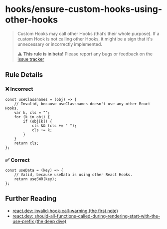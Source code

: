 # hooks/ensure-custom-hooks-using-other-hooks

<!-- end auto-generated rule header -->

> Custom Hooks may call other Hooks (that’s their whole purpose). If a custom Hook is not calling other Hooks, it might be a sign that it's unnecessary or incorrectly implemented.
>
> :warning: **This rule is in beta!** Please report any bugs or feedback on the [issue tracker](https://github.com/eslint-react/eslint-react/issues/31)

## Rule Details

### ❌ Incorrect

```tsx
const useClassnames = (obj) => {
    // Invalid, because useClassnames doesn't use any other React Hooks.
    var k, cls = "";
    for (k in obj) {
        if (obj[k]) {
            cls && (cls += " ");
            cls += k;
        }
    }
    return cls;
};
```

### ✅ Correct

```tsx
const useData = (key) => {
    // Valid, because useData is using other React Hooks.
    return useSWR(key);
};
```

## Further Reading

- [react.dev: invalid-hook-call-warning (the first note)](https://react.dev/warnings/invalid-hook-call-warning)
- [react.dev: should-all-functions-called-during-rendering-start-with-the-use-prefix (the deep dive)](https://react.dev/learn/reusing-logic-with-custom-hooks#should-all-functions-called-during-rendering-start-with-the-use-prefix)

